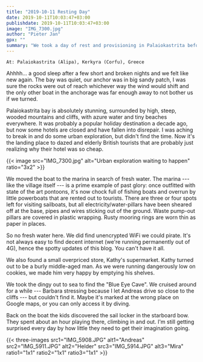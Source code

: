 ```yaml
---
title: "2019-10-11 Resting Day"
date: 2019-10-11T10:03:47+03:00
publishdate: 2019-10-11T10:03:47+03:00
image: "IMG_7300.jpg"
author: "Pieter Jan"
gpx: ""
summary: "We took a day of rest and provisioning in Palaiokastrita before our crossing to Italy"
---
```


`At: Palaiokastrita (Alipa), Kerkyra (Corfu), Greece`

Ahhhh... a good sleep after a few short and broken nights and we felt like new again. The bay was quiet, our anchor was in big sandy patch, I was sure the rocks were out of reach whichever way the wind would shift and the only other boat in the anchorage was far enough away to not bother us if we turned.

Palaiokastrita bay is absolutely stunning, surrounded by high, steep, wooded mountains and cliffs, with azure water and tiny beaches everywhere. It was probably a popular holiday destination a decade ago, but now some hotels are closed and have fallen into disrepair. I was aching to break in and do some urban exploration, but didn't find the time. Now it's the landing place to dazed and elderly British tourists that are probably just realizing why their hotel was so cheap.

{{< image src="IMG_7300.jpg" alt="Urban exploration waiting to happen" ratio="3x2" >}}

We moved the boat to the marina in search of fresh water. The marina --- like the village itself --- is a prime example of past glory: once outfitted with state of the art pontoons, it's now chock full of fishing boats and overrun by little powerboats that are rented out to tourists. There are three or four spots left for visiting sailboats, but all electricity/water-pillars have been sheared off at the base, pipes and wires sticking out of the ground. Waste pump-out pillars are covered in plastic wrapping. Rusty mooring rings are worn thin as paper in places.

So no fresh water here. We did find unencrypted WiFi we could pirate. It's not always easy to find decent internet (we're running permanently out of 4G), hence the spotty updates of this blog. You can't have it all.

We also found a small overpriced store, Kathy's supermarket. Kathy turned out to be a burly middle-aged man. As we were running dangerously low on cookies, we made him very happy by emptying his shelves.

We took the dingy out to sea to find the "Blue Eye Cave". We cruised around for a while --- Barbara stressing because I let Andreas drive so close to the cliffs --- but couldn't find it. Maybe it's marked at the wrong place on Google maps, or you can only access it by diving.

Back on the boat the kids discovered the sail locker in the starboard bow. They spent about an hour playing there, climbing in and out. I'm still getting surprised every day by how little they need to get their imagination going.

{{< three-images src1="IMG_5908.JPG" alt1="Andreas" src2="IMG_5911.JPG" alt2="Helder" src3="IMG_5914.JPG" alt3="Mira"  ratio1="1x1" ratio2="1x1" ratio3="1x1" >}}

